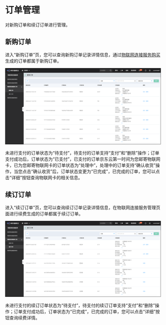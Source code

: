 
# 订单管理
对新购订单和续订订单进行管理。
## 新购订单
进入“新购订单”页，您可以查询新购订单记录详情信息，通过[物联网连接服务购买](../Operation-Guide/Purchase.md)生成的订单都属于新购订单。

![新购订单](../../../../image/Query-Card-Service/0426-xgdd.png)

未进行支付的订单状态为“待支付”，待支付的订单支持“支付”和“删除”操作；订单支付成功后，订单状态为“已支付”，已支付的订单京东云第一时间为您邮寄物联网卡，已为您邮寄物联网卡的订单状态为“处理中”，处理中的订单支持“确认收货”操作，当您点击“确认收货”后，订单状态变更为“已完成”，已完成的订单，您可以点击“详细”按钮查询物联网卡的相关信息。

## 续订订单
进入“续订订单”页，您可以查询续订订单记录详情信息，在物联网连接服务管理页面进行续费生成的订单都属于续订订单。

![续订订单](../../../../image/Query-Card-Service/0426-xddd.png)

未进行支付的续订订单状态为“待支付”，待支付的续订订单支持“支付”和“删除”操作；订单支付成功后，订单状态为“已完成”，已完成的订单，您可以点击“详细”按钮查询续费详情。


